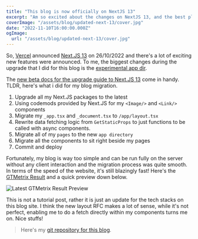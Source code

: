 ```yaml
---
title: "This blog is now officially on NextJS 13"
excerpt: "Am so excited about the changes on NextJS 13, and the best place to experiment the features is my personal blog!"
coverImage: "/assets/blog/updated-next-13/cover.jpg"
date: "2022-11-10T16:00:00.000Z"
ogImage:
  url: "/assets/blog/updated-next-13/cover.jpg"
---
```


So, [Vercel](https://vercel.com/) announced [Next.JS 13](https://nextjs.org/blog/next-13) on 26/10/2022 and there's a lot of exciting new features were announced. To me, the biggest changes during the upgrade that I did for this blog is the [experimental app dir](https://beta.nextjs.org/docs/routing/fundamentals).

The [new beta docs for the upgrade guide to Next.JS 13](https://beta.nextjs.org/docs/upgrade-guide) come in handy. TLDR, here's what i did for my blog migration.

1. Upgrade all my Next.JS packages to the latest
2. Using codemods provided by Next.JS for my `<Image/>` and `<Link/>` components
3. Migrate my `_app.tsx` and `_document.tsx` to `/app/layout.tsx`
4. Rewrite data fetching logic from `GetStaticProps` to just functions to be called with async components.
5. Migrate all of my `pages` to the new `app directory`
6. Migrate all the components to sit right beside my pages
7. Commit and deploy

Fortunately, my blog is way too simple and can be run fully on the server without any client interaction and the migration process was quite smooth. In terms of the speed of the website, it's still blazingly fast! Here's the [GTMetrix Result](https://gtmetrix.com/reports/www.kylewong.my/l7sE9d9z/) and a quick preview down below.

![Latest GTMetrix Result Preview](/assets/blog/updated-next-13/gt-metrix-kyle-wong-blog.jpg)

This is not a tutorial post, rather it is just an update for the tech stacks on this blog site. I think the new layout RFC makes a lot of sense, while it's not perfect, enabling me to do a fetch directly within my components turns me on. Nice stuffs!

> Here's my [git repository for this blog](https://github.com/y3owk1n/kyle-blog-v2).
